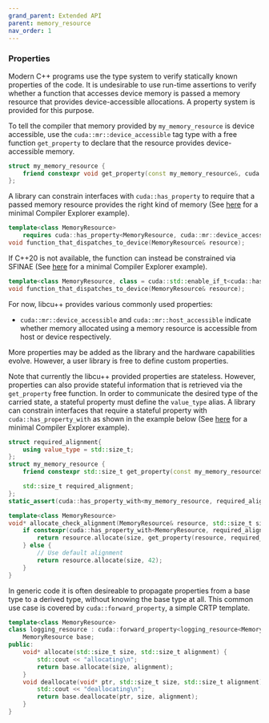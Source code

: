 ```yaml
---
grand_parent: Extended API
parent: memory_resource
nav_order: 1
---
```


### Properties

Modern C++ programs use the type system to verify statically known properties of the code. It is undesirable to use run-time assertions to verify whether a function that accesses device memory is passed a memory resource that provides device-accessible allocations. A property system is provided for this purpose.

To tell the compiler that memory provided by `my_memory_resource` is device accessible, use the `cuda::mr::device_accessible` tag type with a free function `get_property` to declare that the resource provides device-accessible memory.

```c++
struct my_memory_resource {
    friend constexpr void get_property(const my_memory_resource&, cuda::mr::device_accessible) noexcept {}
};
```

A library can constrain interfaces with `cuda::has_property` to require that a passed memory resource provides the right kind of memory (See [here](https://godbolt.org/z/5hjoEnerb) for a minimal Compiler Explorer example).

```c++
template<class MemoryResource>
    requires cuda::has_property<MemoryResource, cuda::mr::device_accessible>
void function_that_dispatches_to_device(MemoryResource& resource);
```

If C++20 is not available, the function can instead be constrained via SFINAE (See [here](https://godbolt.org/z/11sGbr333) for a minimal Compiler Explorer example).

```c++
template<class MemoryResource, class = cuda::std::enable_if_t<cuda::has_property<MemoryResource, cuda::mr::device_accessible>>>
void function_that_dispatches_to_device(MemoryResource& resource);
```

For now, libcu++ provides various commonly used properties:

* `cuda::mr::device_accessible` and `cuda::mr::host_accessible` indicate whether memory allocated using a memory resource is accessible from host or device respectively.

More properties may be added as the library and the hardware capabilities evolve. However, a user library is free to define custom properties.

Note that currently the libcu++ provided properties are stateless. However, properties can also provide stateful information that is retrieved via the `get_property` free function. In order to communicate the desired type of the carried state, a stateful property must define the `value_type` alias. A library can constrain interfaces that require a stateful property with `cuda::has_property_with` as shown in the example below (See [here](https://godbolt.org/z/11sGbr333) for a minimal Compiler Explorer example).

```c++
struct required_alignment{
    using value_type = std::size_t;
};
struct my_memory_resource {
    friend constexpr std::size_t get_property(const my_memory_resource& resource, required_alignment) noexcept { return resource.required_alignment; }

    std::size_t required_alignment;
};
static_assert(cuda::has_property_with<my_memory_resource, required_alignment, std::size_t>);

template<class MemoryResource>
void* allocate_check_alignment(MemoryResource& resource, std::size_t size) {
    if constexpr(cuda::has_property_with<MemoryResource, required_alignment, std::size_t>) {
        return resource.allocate(size, get_property(resource, required_alignment{}));
    } else {
        // Use default alignment
        return resource.allocate(size, 42);
    }
}
```

In generic code it is often desireable to propagate properties from a base type to a derived type, without knowing the base type at all. This common use case is covered by `cuda::forward_property`, a simple CRTP template.

```c++
template<class MemoryResource>
class logging_resource : cuda::forward_property<logging_resource<MemoryResource>, MemoryResource> {
    MemoryResource base;
public:
    void* allocate(std::size_t size, std::size_t alignment) {
        std::cout << "allocating\n";
        return base.allocate(size, alignment);
    }
    void deallocate(void* ptr, std::size_t size, std::size_t alignment) {
        std::cout << "deallocating\n";
        return base.deallocate(ptr, size, alignment);
    }
}
```
